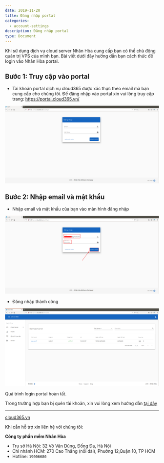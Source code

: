 ```yaml
---
date: 2019-11-20
title: Đăng nhập portal
categories:
  - account-settings
description: Đăng nhập portal
type: Document
---
```


Khi sử dụng dịch vụ cloud server Nhân Hòa cung cấp bạn có thể chủ động quản trị VPS của mình bạn. Bài viết dưới đây hướng dẫn bạn cách thức để login vào Nhân Hòa portal.

## Bước 1: Truy cập vào portal

+ Tài khoản portal dịch vụ cloud365 được xác thực theo email mà bạn cung cấp cho chúng tôi. Để đăng nhập vào portal xin vui lòng truy cập trang: <a href="https://portal.cloud365.vn/" target="_blank">https://portal.cloud365.vn/</a>

![](/images/img-login-portal/screenshot_12.png)

## Bước 2: Nhập email và mật khẩu

+ Nhập email và mật khẩu của bạn vào màn hình đăng nhập

![](/images/img-login-portal/screenshot.png)

+ Đăng nhập thành công

![](/images/img-login-portal/screenshot_1.png)

Quá trình login portal hoàn tất.

Trong trường hợp bạn bị quên tài khoản, xin vui lòng xem hướng dẫn [tại đây](https://support.cloud365.vn/account-settings/khoi-phuc-mat-khau-portal/)

---
<a href="https://cloud365.vn/" target="_blank">cloud365.vn</a>

Khi cần hỗ trợ xin liên hệ với chúng tôi:

**Công ty phần mềm Nhân Hòa**
- Trụ sở Hà Nội: 32 Võ Văn Dũng, Đống Đa, Hà Nội
- Chi nhánh HCM: 270 Cao Thắng (nối dài), Phường 12,Quận 10, TP HCM
- Hotline: `19006680`

